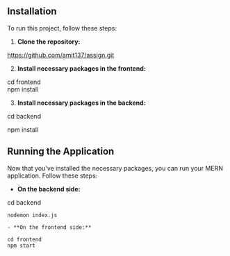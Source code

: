 ## Installation

To run this project, follow these steps:

1. **Clone the repository:**

https://github.com/amit137/assign.git

2. **Install necessary packages in the frontend:**

cd frontend
<br/>
npm install

3. **Install necessary packages in the backend:**

cd backend

npm install

## Running the Application

Now that you've installed the necessary packages, you can run your MERN application. Follow these steps:

- **On the backend side:**

cd backend 
```
nodemon index.js

- **On the frontend side:**

cd frontend
npm start


